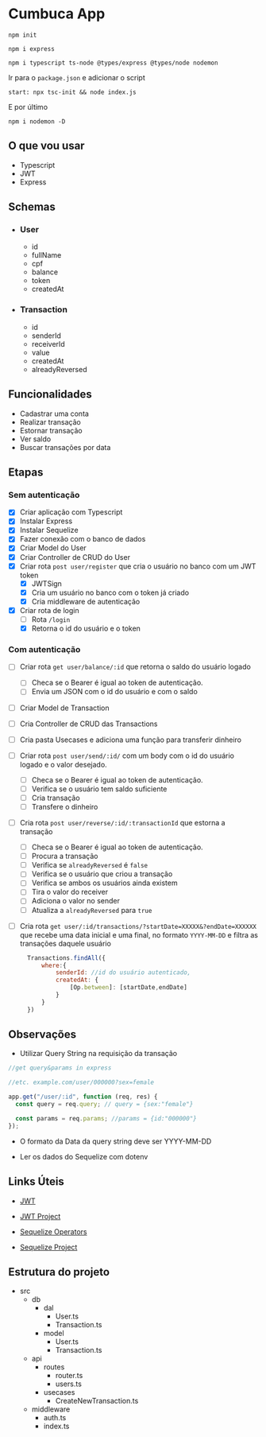 # Cumbuca App

```
npm init

npm i express

npm i typescript ts-node @types/express @types/node nodemon
```

Ir para o `package.json` e adicionar o script

```
start: npx tsc-init && node index.js
```

E por último

```
npm i nodemon -D
```

## O que vou usar

- Typescript
- JWT
- Express

## Schemas

- ### User

  - id
  - fullName
  - cpf
  - balance
  - token
  - createdAt

- ### Transaction
  - id
  - senderId
  - receiverId
  - value
  - createdAt
  - alreadyReversed

## Funcionalidades

- Cadastrar uma conta
- Realizar transação
- Estornar transação
- Ver saldo
- Buscar transações por data

## Etapas

### Sem autenticação

- [x] Criar aplicação com Typescript
- [x] Instalar Express
- [x] Instalar Sequelize
- [x] Fazer conexão com o banco de dados
- [x] Criar Model do User
- [x] Criar Controller de CRUD do User
- [x] Criar rota `post user/register` que cria o usuário no banco com um JWT token
  - [x] JWTSign
  - [x] Cria um usuário no banco com o token já criado
  - [x] Cria middleware de autenticação
- [x] Criar rota de login
  - [ ] Rota `/login`
  - [x] Retorna o id do usuário e o token

### Com autenticação

- [ ] Criar rota `get user/balance/:id` que retorna o saldo do usuário logado
  - [ ] Checa se o Bearer é igual ao token de autenticação.
  - [ ] Envia um JSON com o id do usuário e com o saldo
- [ ] Criar Model de Transaction
- [ ] Cria Controller de CRUD das Transactions
- [ ] Cria pasta Usecases e adiciona uma função para transferir dinheiro
- [ ] Criar rota `post user/send/:id/` com um body com o id do usuário logado e o valor desejado.
  - [ ] Checa se o Bearer é igual ao token de autenticação.
  - [ ] Verifica se o usuário tem saldo suficiente
  - [ ] Cria transação
  - [ ] Transfere o dinheiro
- [ ] Cria rota `post user/reverse/:id/:transactionId` que estorna a transação
  - [ ] Checa se o Bearer é igual ao token de autenticação.
  - [ ] Procura a transação
  - [ ] Verifica se `alreadyReversed` é `false`
  - [ ] Verifica se o usuário que criou a transação
  - [ ] Verifica se ambos os usuários ainda existem
  - [ ] Tira o valor do receiver
  - [ ] Adiciona o valor no sender
  - [ ] Atualiza a `alreadyReversed` para `true`
- [ ] Cria rota `get user/:id/transactions/?startDate=XXXXX&?endDate=XXXXXX` que recebe uma data inicial e uma final, no formato `YYYY-MM-DD` e filtra as transações daquele usuário

  ```js
    Transactions.findAll({
        where:{
            senderId: //id do usuário autenticado,
            createdAt: {
                [Op.between]: [startDate,endDate]
            }
        }
    })

  ```

## Observações

- Utilizar Query String na requisição da transação

```js
//get query&params in express

//etc. example.com/user/000000?sex=female

app.get("/user/:id", function (req, res) {
  const query = req.query; // query = {sex:"female"}

  const params = req.params; //params = {id:"000000"}
});
```

- O formato da Data da query string deve ser YYYY-MM-DD

- Ler os dados do Sequelize com dotenv

## Links Úteis

- [JWT](https://www.section.io/engineering-education/how-to-build-authentication-api-with-jwt-token-in-nodejs/)

- [JWT Project](https://github.com/Olanetsoft/jwt-project)

- [Sequelize Operators](https://sequelize.org/docs/v6/core-concepts/model-querying-basics/)

- [Sequelize Project](https://github.com/ibywaks/cookbook)

## Estrutura do projeto

- src
  - db
    - dal
      - User.ts
      - Transaction.ts
    - model
      - User.ts
      - Transaction.ts
  - api
    - routes
      - router.ts
      - users.ts
    - usecases
      - CreateNewTransaction.ts
  - middleware
    - auth.ts
    - index.ts
